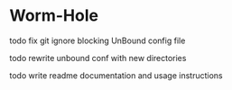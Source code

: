 # Worm-Hole

todo fix git ignore blocking UnBound config file

todo rewrite unbound conf with new directories

todo write readme documentation and usage instructions
